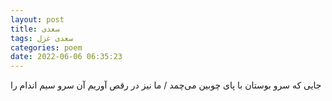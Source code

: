 ```yaml
---
layout: post
title: سعدی
tags: سعدی غزل
categories: poem
date: 2022-06-06 06:35:23
---
```


جایی که سرو بوستان با پای چوبین می‌چمد / ما نیز در رقص آوریم آن سرو سیم اندام را
